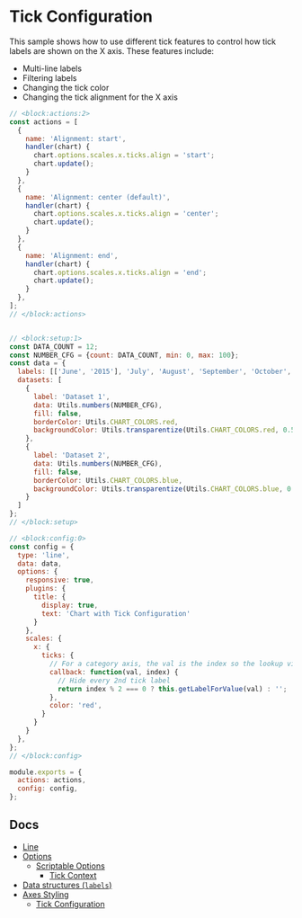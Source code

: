 # Tick Configuration

This sample shows how to use different tick features to control how tick labels are shown on the X axis. These features include:

* Multi-line labels
* Filtering labels
* Changing the tick color
* Changing the tick alignment for the X axis

```js chart-editor
// <block:actions:2>
const actions = [
  {
    name: 'Alignment: start',
    handler(chart) {
      chart.options.scales.x.ticks.align = 'start';
      chart.update();
    }
  },
  {
    name: 'Alignment: center (default)',
    handler(chart) {
      chart.options.scales.x.ticks.align = 'center';
      chart.update();
    }
  },
  {
    name: 'Alignment: end',
    handler(chart) {
      chart.options.scales.x.ticks.align = 'end';
      chart.update();
    }
  },
];
// </block:actions>


// <block:setup:1>
const DATA_COUNT = 12;
const NUMBER_CFG = {count: DATA_COUNT, min: 0, max: 100};
const data = {
  labels: [['June', '2015'], 'July', 'August', 'September', 'October', 'November', 'December', ['January', '2016'], 'February', 'March', 'April', 'May'],
  datasets: [
    {
      label: 'Dataset 1',
      data: Utils.numbers(NUMBER_CFG),
      fill: false,
      borderColor: Utils.CHART_COLORS.red,
      backgroundColor: Utils.transparentize(Utils.CHART_COLORS.red, 0.5),
    },
    {
      label: 'Dataset 2',
      data: Utils.numbers(NUMBER_CFG),
      fill: false,
      borderColor: Utils.CHART_COLORS.blue,
      backgroundColor: Utils.transparentize(Utils.CHART_COLORS.blue, 0.5),
    }
  ]
};
// </block:setup>

// <block:config:0>
const config = {
  type: 'line',
  data: data,
  options: {
    responsive: true,
    plugins: {
      title: {
        display: true,
        text: 'Chart with Tick Configuration'
      }
    },
    scales: {
      x: {
        ticks: {
          // For a category axis, the val is the index so the lookup via getLabelForValue is needed
          callback: function(val, index) {
            // Hide every 2nd tick label
            return index % 2 === 0 ? this.getLabelForValue(val) : '';
          },
          color: 'red',
        }
      }
    }
  },
};
// </block:config>

module.exports = {
  actions: actions,
  config: config,
};
```

## Docs
* [Line](../../charts/line.html)
* [Options](../../general/options.html)
  * [Scriptable Options](../../general/options.html#scriptable-options)
    * [Tick Context](../../general/options.html#tick)
* [Data structures (`labels`)](../../general/data-structures.html)
* [Axes Styling](../../axes/styling.html)
  * [Tick Configuration](../../axes/styling.html#tick-configuration)